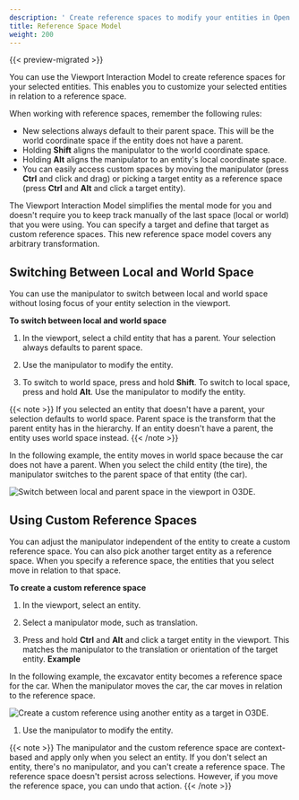 ```yaml
---
description: ' Create reference spaces to modify your entities in Open 3D Engine. '
title: Reference Space Model
weight: 200
---
```


{{< preview-migrated >}}

You can use the Viewport Interaction Model to create reference spaces for your selected entities. This enables you to customize your selected entities in relation to a reference space.

When working with reference spaces, remember the following rules:
+ New selections always default to their parent space. This will be the world coordinate space if the entity does not have a parent.
+ Holding **Shift** aligns the manipulator to the world coordinate space.
+ Holding **Alt** aligns the manipulator to an entity's local coordinate space.
+ You can easily access custom spaces by moving the manipulator (press **Ctrl** and click and drag) or picking a target entity as a reference space (press **Ctrl** and **Alt** and click a target entity).

The Viewport Interaction Model simplifies the mental mode for you and doesn't require you to keep track manually of the last space (local or world) that you were using. You can specify a target and define that target as custom reference spaces. This new reference space model covers any arbitrary transformation.

## Switching Between Local and World Space 

You can use the manipulator to switch between local and world space without losing focus of your entity selection in the viewport.

**To switch between local and world space**

1. In the viewport, select a child entity that has a parent. Your selection always defaults to parent space.

1. Use the manipulator to modify the entity.

1. To switch to world space, press and hold **Shift**. To switch to local space, press and hold **Alt**. Use the manipulator to modify the entity.

{{< note >}}
If you selected an entity that doesn't have a parent, your selection defaults to world space.
Parent space is the transform that the parent entity has in the hierarchy. If an entity doesn't have a parent, the entity uses world space instead.
{{< /note >}}

In the following example, the entity moves in world space because the car does not have a parent. When you select the child entity (the tire), the manipulator switches to the parent space of that entity (the car).

![Switch between local and parent space in the viewport in O3DE.](/images/user-guide/viewportinteractionmodel/viewport-selection-model-1.gif)

## Using Custom Reference Spaces 

You can adjust the manipulator independent of the entity to create a custom reference space. You can also pick another target entity as a reference space. When you specify a reference space, the entities that you select move in relation to that space.

**To create a custom reference space**

1. In the viewport, select an entity.

1. Select a manipulator mode, such as translation.

1. Press and hold **Ctrl** and **Alt** and click a target entity in the viewport. This matches the manipulator to the translation or orientation of the target entity.
**Example**

In the following example, the excavator entity becomes a reference space for the car. When the manipulator moves the car, the car moves in relation to the reference space.

![Create a custom reference using another entity as a target in O3DE.](/images/user-guide/viewportinteractionmodel/viewport-selection-model-4.gif)

1. Use the manipulator to modify the entity.

{{< note >}}
The manipulator and the custom reference space are context-based and apply only when you select an entity. If you don't select an entity, there's no manipulator, and you can't create a reference space. The reference space doesn't persist across selections. However, if you move the reference space, you can undo that action.
{{< /note >}}

